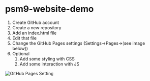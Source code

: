 # psm9-website-demo

1. Create GitHub account
2. Create a new repository
3. Add an index.html file
4. Edit that file
5. Change the GitHub Pages settings (Settings->Pages->(see image below))
6. Optional
    1. Add some styling with CSS
    2. Add some interaction with JS

![GitHub Pages Setting](https://user-images.githubusercontent.com/4173647/200681263-6f146e1c-449e-411e-bc07-f756dd2981a1.png)
